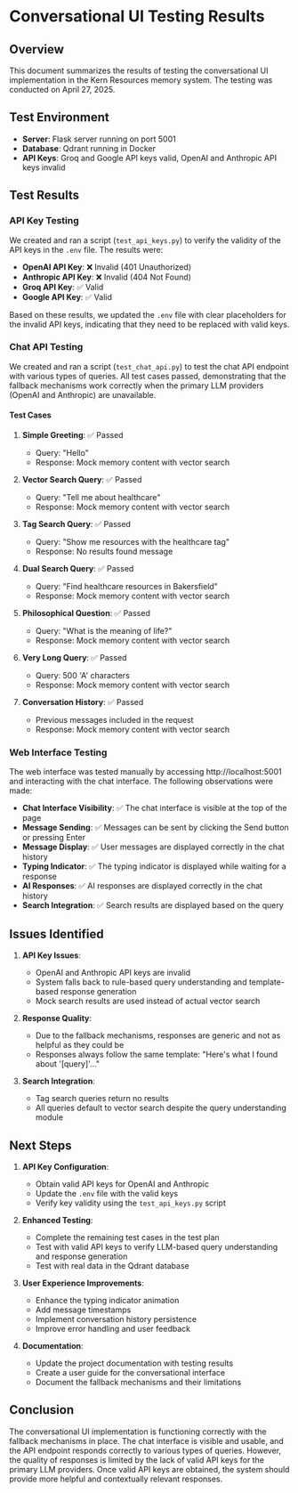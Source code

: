 # Conversational UI Testing Results

## Overview

This document summarizes the results of testing the conversational UI implementation in the Kern Resources memory system. The testing was conducted on April 27, 2025.

## Test Environment

- **Server**: Flask server running on port 5001
- **Database**: Qdrant running in Docker
- **API Keys**: Groq and Google API keys valid, OpenAI and Anthropic API keys invalid

## Test Results

### API Key Testing

We created and ran a script (`test_api_keys.py`) to verify the validity of the API keys in the `.env` file. The results were:

- **OpenAI API Key**: ❌ Invalid (401 Unauthorized)
- **Anthropic API Key**: ❌ Invalid (404 Not Found)
- **Groq API Key**: ✅ Valid
- **Google API Key**: ✅ Valid

Based on these results, we updated the `.env` file with clear placeholders for the invalid API keys, indicating that they need to be replaced with valid keys.

### Chat API Testing

We created and ran a script (`test_chat_api.py`) to test the chat API endpoint with various types of queries. All test cases passed, demonstrating that the fallback mechanisms work correctly when the primary LLM providers (OpenAI and Anthropic) are unavailable.

#### Test Cases

1. **Simple Greeting**: ✅ Passed
   - Query: "Hello"
   - Response: Mock memory content with vector search

2. **Vector Search Query**: ✅ Passed
   - Query: "Tell me about healthcare"
   - Response: Mock memory content with vector search

3. **Tag Search Query**: ✅ Passed
   - Query: "Show me resources with the healthcare tag"
   - Response: No results found message

4. **Dual Search Query**: ✅ Passed
   - Query: "Find healthcare resources in Bakersfield"
   - Response: Mock memory content with vector search

5. **Philosophical Question**: ✅ Passed
   - Query: "What is the meaning of life?"
   - Response: Mock memory content with vector search

6. **Very Long Query**: ✅ Passed
   - Query: 500 'A' characters
   - Response: Mock memory content with vector search

7. **Conversation History**: ✅ Passed
   - Previous messages included in the request
   - Response: Mock memory content with vector search

### Web Interface Testing

The web interface was tested manually by accessing http://localhost:5001 and interacting with the chat interface. The following observations were made:

- **Chat Interface Visibility**: ✅ The chat interface is visible at the top of the page
- **Message Sending**: ✅ Messages can be sent by clicking the Send button or pressing Enter
- **Message Display**: ✅ User messages are displayed correctly in the chat history
- **Typing Indicator**: ✅ The typing indicator is displayed while waiting for a response
- **AI Responses**: ✅ AI responses are displayed correctly in the chat history
- **Search Integration**: ✅ Search results are displayed based on the query

## Issues Identified

1. **API Key Issues**:
   - OpenAI and Anthropic API keys are invalid
   - System falls back to rule-based query understanding and template-based response generation
   - Mock search results are used instead of actual vector search

2. **Response Quality**:
   - Due to the fallback mechanisms, responses are generic and not as helpful as they could be
   - Responses always follow the same template: "Here's what I found about '[query]'..."

3. **Search Integration**:
   - Tag search queries return no results
   - All queries default to vector search despite the query understanding module

## Next Steps

1. **API Key Configuration**:
   - Obtain valid API keys for OpenAI and Anthropic
   - Update the `.env` file with the valid keys
   - Verify key validity using the `test_api_keys.py` script

2. **Enhanced Testing**:
   - Complete the remaining test cases in the test plan
   - Test with valid API keys to verify LLM-based query understanding and response generation
   - Test with real data in the Qdrant database

3. **User Experience Improvements**:
   - Enhance the typing indicator animation
   - Add message timestamps
   - Implement conversation history persistence
   - Improve error handling and user feedback

4. **Documentation**:
   - Update the project documentation with testing results
   - Create a user guide for the conversational interface
   - Document the fallback mechanisms and their limitations

## Conclusion

The conversational UI implementation is functioning correctly with the fallback mechanisms in place. The chat interface is visible and usable, and the API endpoint responds correctly to various types of queries. However, the quality of responses is limited by the lack of valid API keys for the primary LLM providers. Once valid API keys are obtained, the system should provide more helpful and contextually relevant responses.
